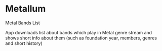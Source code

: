 # Metallum
Metal Bands List

App downloads list about bands which play in Metal genre stream and shows short info about them (such as foundation year, members, genres and short history)
